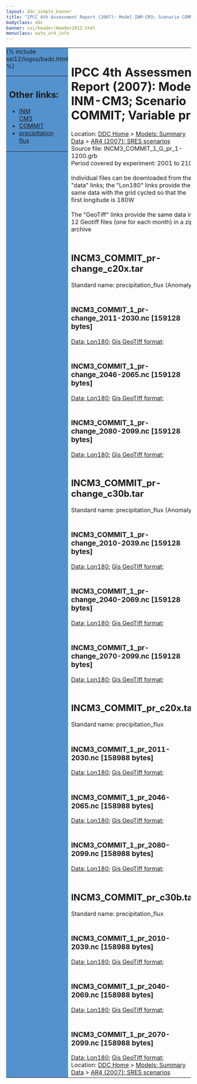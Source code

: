 ```yaml
---
layout: ddc_simple_banner
title: "IPCC 4th Assessment Report (2007): Model INM-CM3; Scenario COMMIT; Variable pr"
bodyclass: ddc
banner: ssi/header/Header2012.html
menuclass: auto_ar4_info
---
```



<table width="100%" border="0" cellspacing="0" cellpadding="0" style="border-collapse: collapse;">
<tr style="margin:0;padding:0;border:0;">
<td style="margin:0;padding:0;border:0;height:1pt;width:150pt;background:#5492CD;" valign="top" >

<div id="lh-col2" class="auto_ar4_info">
<table class="menumain" bgcolor="#5492CD" cellspacing="0" width="100%" border="0">
<tr><td>
<h2> Other links:</h2>
<ul>
<li><a href="/auto/ar4/model-INM-CM3.html">INM<br/>CM3</a></li>
<li><a href="/auto/ar4/scenario-COMMIT.html">COMMIT</a></li>
<li><a href="/auto/ar4/var-precipitation_flux.html">precipitation flux</a></li>
</ul>
</td></tr>
{% include ssi12/logos/badc.html %}
</table>
</div>
</td>
<td><h1>IPCC 4th Assessment Report (2007): Model INM-CM3; Scenario COMMIT; Variable pr</h1>

<!-- Breadcrumb1 -->
<div id="breadcrumb1" align="left">
Location: <a href="/index.html">DDC Home</a> > <a href="/sim/gcm_clim/">Models: Summary Data</a>
> <a href="/sim/gcm_clim/SRES_AR4/index.html">AR4 (2007): SRES scenarios</a>
</div>
<!-- End of Breadcrumb1 -->Source file: INCM3_COMMIT_1_G_pr_1-1200.grb
<br/>
Period covered by experiment: 2001 to 2100<br/>
<br/>Individual files can be downloaded from the "data" links; the "Lon180" links provide the same data
         with the grid cycled so that the first longitude is 180W<br/>
<br/>The "GeoTiff" links provide the same data in 12 Geotiff files (one for each month)
          in a zip archive<br/>
<br/><h2>INCM3_COMMIT_pr-change_c20x.tar</h2>
Standard name: precipitation_flux (Anomaly)<br>
<br/><h3>INCM3_COMMIT_1_pr-change_2011-2030.nc [159128 bytes]</h3>
<a href="/cgi-bin/downl/ar4_nc/pr/INCM3_COMMIT_1_pr-change_2011-2030.nc">Data; </a><a href="/cgi-bin/downl/ar4_nc/pr/INCM3_COMMIT_1_pr-change_2011-2030.cyto180.nc"> Lon180</a>; <a href="/cgi-bin/downl/ar4_tif/pr/INCM3_COMMIT_1_pr-change_2011-2030.zip">Gis GeoTiff format; </a><br/>
<br/><h3>INCM3_COMMIT_1_pr-change_2046-2065.nc [159128 bytes]</h3>
<a href="/cgi-bin/downl/ar4_nc/pr/INCM3_COMMIT_1_pr-change_2046-2065.nc">Data; </a><a href="/cgi-bin/downl/ar4_nc/pr/INCM3_COMMIT_1_pr-change_2046-2065.cyto180.nc"> Lon180</a>; <a href="/cgi-bin/downl/ar4_tif/pr/INCM3_COMMIT_1_pr-change_2046-2065.zip">Gis GeoTiff format; </a><br/>
<br/><h3>INCM3_COMMIT_1_pr-change_2080-2099.nc [159128 bytes]</h3>
<a href="/cgi-bin/downl/ar4_nc/pr/INCM3_COMMIT_1_pr-change_2080-2099.nc">Data; </a><a href="/cgi-bin/downl/ar4_nc/pr/INCM3_COMMIT_1_pr-change_2080-2099.cyto180.nc"> Lon180</a>; <a href="/cgi-bin/downl/ar4_tif/pr/INCM3_COMMIT_1_pr-change_2080-2099.zip">Gis GeoTiff format; </a><br/>
<br/><h2>INCM3_COMMIT_pr-change_c30b.tar</h2>
Standard name: precipitation_flux (Anomaly)<br>
<br/><h3>INCM3_COMMIT_1_pr-change_2010-2039.nc [159128 bytes]</h3>
<a href="/cgi-bin/downl/ar4_nc/pr/INCM3_COMMIT_1_pr-change_2010-2039.nc">Data; </a><a href="/cgi-bin/downl/ar4_nc/pr/INCM3_COMMIT_1_pr-change_2010-2039.cyto180.nc"> Lon180</a>; <a href="/cgi-bin/downl/ar4_tif/pr/INCM3_COMMIT_1_pr-change_2010-2039.zip">Gis GeoTiff format; </a><br/>
<br/><h3>INCM3_COMMIT_1_pr-change_2040-2069.nc [159128 bytes]</h3>
<a href="/cgi-bin/downl/ar4_nc/pr/INCM3_COMMIT_1_pr-change_2040-2069.nc">Data; </a><a href="/cgi-bin/downl/ar4_nc/pr/INCM3_COMMIT_1_pr-change_2040-2069.cyto180.nc"> Lon180</a>; <a href="/cgi-bin/downl/ar4_tif/pr/INCM3_COMMIT_1_pr-change_2040-2069.zip">Gis GeoTiff format; </a><br/>
<br/><h3>INCM3_COMMIT_1_pr-change_2070-2099.nc [159128 bytes]</h3>
<a href="/cgi-bin/downl/ar4_nc/pr/INCM3_COMMIT_1_pr-change_2070-2099.nc">Data; </a><a href="/cgi-bin/downl/ar4_nc/pr/INCM3_COMMIT_1_pr-change_2070-2099.cyto180.nc"> Lon180</a>; <a href="/cgi-bin/downl/ar4_tif/pr/INCM3_COMMIT_1_pr-change_2070-2099.zip">Gis GeoTiff format; </a><br/>
<br/><h2>INCM3_COMMIT_pr_c20x.tar</h2>
Standard name: precipitation_flux<br>
<br/><h3>INCM3_COMMIT_1_pr_2011-2030.nc [158988 bytes]</h3>
<a href="/cgi-bin/downl/ar4_nc/pr/INCM3_COMMIT_1_pr_2011-2030.nc">Data; </a><a href="/cgi-bin/downl/ar4_nc/pr/INCM3_COMMIT_1_pr_2011-2030.cyto180.nc"> Lon180</a>; <a href="/cgi-bin/downl/ar4_tif/pr/INCM3_COMMIT_1_pr_2011-2030.zip">Gis GeoTiff format; </a><br/>
<br/><h3>INCM3_COMMIT_1_pr_2046-2065.nc [158988 bytes]</h3>
<a href="/cgi-bin/downl/ar4_nc/pr/INCM3_COMMIT_1_pr_2046-2065.nc">Data; </a><a href="/cgi-bin/downl/ar4_nc/pr/INCM3_COMMIT_1_pr_2046-2065.cyto180.nc"> Lon180</a>; <a href="/cgi-bin/downl/ar4_tif/pr/INCM3_COMMIT_1_pr_2046-2065.zip">Gis GeoTiff format; </a><br/>
<br/><h3>INCM3_COMMIT_1_pr_2080-2099.nc [158988 bytes]</h3>
<a href="/cgi-bin/downl/ar4_nc/pr/INCM3_COMMIT_1_pr_2080-2099.nc">Data; </a><a href="/cgi-bin/downl/ar4_nc/pr/INCM3_COMMIT_1_pr_2080-2099.cyto180.nc"> Lon180</a>; <a href="/cgi-bin/downl/ar4_tif/pr/INCM3_COMMIT_1_pr_2080-2099.zip">Gis GeoTiff format; </a><br/>
<br/><h2>INCM3_COMMIT_pr_c30b.tar</h2>
Standard name: precipitation_flux<br>
<br/><h3>INCM3_COMMIT_1_pr_2010-2039.nc [158988 bytes]</h3>
<a href="/cgi-bin/downl/ar4_nc/pr/INCM3_COMMIT_1_pr_2010-2039.nc">Data; </a><a href="/cgi-bin/downl/ar4_nc/pr/INCM3_COMMIT_1_pr_2010-2039.cyto180.nc"> Lon180</a>; <a href="/cgi-bin/downl/ar4_tif/pr/INCM3_COMMIT_1_pr_2010-2039.zip">Gis GeoTiff format; </a><br/>
<br/><h3>INCM3_COMMIT_1_pr_2040-2069.nc [158988 bytes]</h3>
<a href="/cgi-bin/downl/ar4_nc/pr/INCM3_COMMIT_1_pr_2040-2069.nc">Data; </a><a href="/cgi-bin/downl/ar4_nc/pr/INCM3_COMMIT_1_pr_2040-2069.cyto180.nc"> Lon180</a>; <a href="/cgi-bin/downl/ar4_tif/pr/INCM3_COMMIT_1_pr_2040-2069.zip">Gis GeoTiff format; </a><br/>
<br/><h3>INCM3_COMMIT_1_pr_2070-2099.nc [158988 bytes]</h3>
<a href="/cgi-bin/downl/ar4_nc/pr/INCM3_COMMIT_1_pr_2070-2099.nc">Data; </a><a href="/cgi-bin/downl/ar4_nc/pr/INCM3_COMMIT_1_pr_2070-2099.cyto180.nc"> Lon180</a>; <a href="/cgi-bin/downl/ar4_tif/pr/INCM3_COMMIT_1_pr_2070-2099.zip">Gis GeoTiff format; </a><br/>
<!-- Breadcrumb2 -->
<div id="breadcrumb2" align="left">
Location: <a href="/index.html">DDC Home</a> > <a href="/sim/gcm_clim/">Models: Summary Data</a>
> <a href="/sim/gcm_clim/SRES_AR4/index.html">AR4 (2007): SRES scenarios</a>
</div>
<!-- End of Breadcrumb2 --></td></tr></table>
